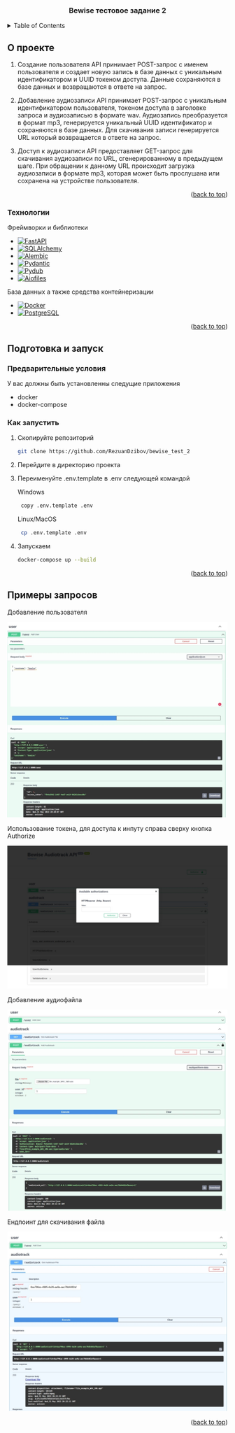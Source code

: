 <a name="readme-top"></a>

<h3 align="center">Bewise тестовое задание 2</h3>

<!-- TABLE OF CONTENTS -->
<details>
  <summary>Table of Contents</summary>
  <ol>
    <li>
      <a href="#about-the-project">О проекте</a>
      <ul>
        <li><a href="#built-with">Технологии</a></li>
      </ul>
    </li>
    <li>
      <a href="#getting-started">Подкотовка и запуск</a>
      <ul>
        <li><a href="#prerequisites">Предварительные условия</a></li>
        <li><a href="#how-to-launch">Как запустить</a></li>
      </ul>
    </li>
    <li><a href="#usage">Использование</a></li>
  </ol>
</details>


<!-- ABOUT THE PROJECT -->
<a name="about-the-project"></a>
## О проекте

1. Создание пользователя
API принимает POST-запрос с именем пользователя и создает новую запись в базе данных с уникальным идентификатором и UUID токеном доступа. Данные сохраняются в базе данных и возвращаются в ответе на запрос.

2. Добавление аудиозаписи
API принимает POST-запрос с уникальным идентификатором пользователя, токеном доступа в заголовке запроса и аудиозаписью в формате wav. Аудиозапись преобразуется в формат mp3, генерируется уникальный UUID идентификатор и сохраняются в базе данных. Для скачивания записи генерируется URL который возвращается в ответе на запрос.

3. Доступ к аудиозаписи
API предоставляет GET-запрос для скачивания аудиозаписи по URL, сгенерированному в предыдущем шаге. При обращении к данному URL происходит загрузка аудиозаписи в формате mp3, которая может быть прослушана или сохранена на устройстве пользователя.


<p align="right">(<a href="#readme-top">back to top</a>)</p>


<a name="built-with"></a>
### Технологии

Фреймворки и библиотеки 
* [![FastAPI][FastAPI]][FastAPI-url]
* [![SQLAlchemy][SQLAlchemy]][SQLAlchemy-url]
* [![Alembic][Alembic]][Alembic-url]
* [![Pydantic][Pydantic]][Pydantic-url]
* [![Pydub][Pydub]][Pydub-url]
* [![Aiofiles][Aiofiles]][Aiofiles-url]

База данных а также средства контейнеризации
* [![Docker][Docker]][Docker-url]
* [![PostgreSQL][PostgreSQL]][PostgreSQL-url]

<p align="right">(<a href="#readme-top">back to top</a>)</p>

<!-- GETTING STARTED -->
<a name="getting-started"></a>
## Подготовка и запуск

<a name="prerequisites"></a>
### Предварительные условия
У вас должны быть установленны следущие приложения

* docker
* docker-compose


<a name="how-to-launch"></a>
### Как запустить

1. Скопируйте репозиторий
   ```sh
   git clone https://github.com/RezuanDzibov/bewise_test_2
   ```
2. Перейдите в директорию проекта

3. Переименуйте .env.template в .env следующей командой

    Windows 
    ```sh
     copy .env.template .env
    ```
   
    Linux/MacOS 
    ```sh
     cp .env.template .env
    ```

4. Запускаем
   ```sh
   docker-compose up --build
   ```

<p align="right">(<a href="#readme-top">back to top</a>)</p>



<!-- USAGE EXAMPLES -->
<a name="usage"></a>
## Примеры запросов

Добавление пользователя

![add_user]

Использование токена, для доступа к инпуту справа сверху кнопка Authorize

![access_token_input]

Добавление аудиофайла 

![add_audiotrack]

Ендпоинт для скачивания файла

![audiotrack_file]

<p align="right">(<a href="#readme-top">back to top</a>)</p>



<!-- MARKDOWN LINKS & IMAGES -->
<!-- https://www.markdownguide.org/basic-syntax/#reference-style-links -->
[add_audiotrack]: images/add_audiotrack.jpeg
[add_user]: images/add_user.jpeg
[access_token_input]: images/access_token_input.jpeg
[audiotrack_file]: images/get_audiotrack_file.jpeg
[FastAPI]: https://img.shields.io/badge/fastapi-05998b?style=for-the-badge&logo=fastapi&logoColor=white
[FastAPI-url]: https://fastapi.tiangolo.com/
[SQLAlchemy]: https://img.shields.io/badge/sqlalchemy-778876?style=for-the-badge&logo=python&logoColor=black
[SQLAlchemy-url]: https://www.sqlalchemy.org/
[Alembic]: https://img.shields.io/badge/alembic-6ba81d?style=for-the-badge&logo=python&logoColor=black
[Alembic-url]: https://alembic.sqlalchemy.org/en/latest/
[Pydantic]: https://img.shields.io/badge/Pydantic-e92064?style=for-the-badge&logo=python&logoColor=black
[Pydantic-url]: https://docs.pydantic.dev/latest/
[Pydub]: https://img.shields.io/badge/Pydub-ffffff?style=for-the-badge&logo=python&logoColor=black
[Pydub-url]: https://alembic.sqlalchemy.org/en/latest/
[Aiofiles]: https://img.shields.io/badge/Aiofiles-ffffff?style=for-the-badge&logo=python&logoColor=black
[Aiofiles-url]: https://github.com/Tinche/aiofiles
[Docker]: https://img.shields.io/badge/Docker-230db7?style=for-the-badge&logo=docker&logoColor=white
[Docker-url]: https://www.docker.com/
[PostgreSQL]: https://img.shields.io/badge/PostgreSQL-233161?style=for-the-badge&logo=postgresql&logoColor=white
[PostgreSQL-url]: https://www.postgresql.org/
